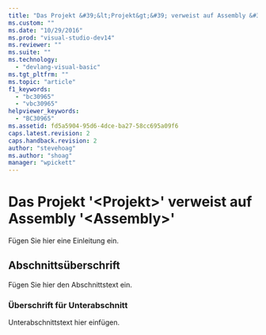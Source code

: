 ```yaml
---
title: "Das Projekt &#39;&lt;Projekt&gt;&#39; verweist auf Assembly &#39;&lt;Assembly&gt;&#39; | Microsoft Docs"
ms.custom: ""
ms.date: "10/29/2016"
ms.prod: "visual-studio-dev14"
ms.reviewer: ""
ms.suite: ""
ms.technology: 
  - "devlang-visual-basic"
ms.tgt_pltfrm: ""
ms.topic: "article"
f1_keywords: 
  - "bc30965"
  - "vbc30965"
helpviewer_keywords: 
  - "BC30965"
ms.assetid: fd5a5904-95d6-4dce-ba27-58cc695a09f6
caps.latest.revision: 2
caps.handback.revision: 2
author: "stevehoag"
ms.author: "shoag"
manager: "wpickett"
---
```

# Das Projekt &#39;&lt;Projekt&gt;&#39; verweist auf Assembly &#39;&lt;Assembly&gt;&#39;
Fügen Sie hier eine Einleitung ein.  
  
## Abschnittsüberschrift  
 Fügen Sie hier den Abschnittstext ein.  
  
### Überschrift für Unterabschnitt  
 Unterabschnittstext hier einfügen.
